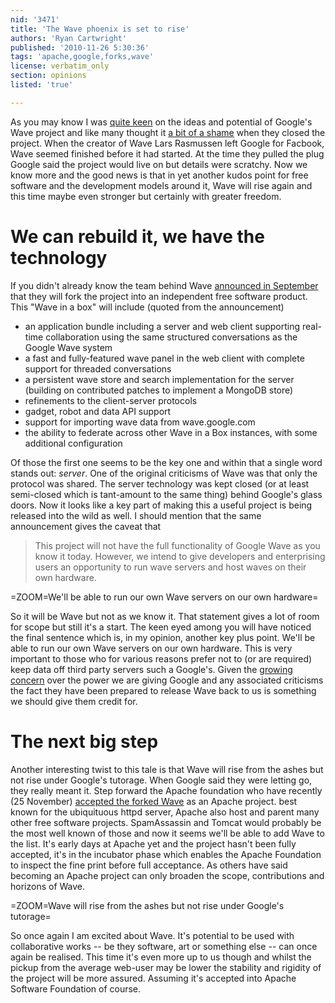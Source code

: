 ```yaml
---
nid: '3471'
title: 'The Wave phoenix is set to rise'
authors: 'Ryan Cartwright'
published: '2010-11-26 5:30:36'
tags: 'apache,google,forks,wave'
license: verbatim_only
section: opinions
listed: 'true'

---
```

As you may know I was [quite keen](http://www.freesoftwaremagazine.com/columns/will_google_wave_revolutionise_free_software_collaboration) on the ideas and potential of Google's Wave project and like many thought it [a bit of a shame](http://www.freesoftwaremagazine.com/columns/goodbye_google_wave_hello_humble_pie_and_good_news) when they closed the project. When the creator of Wave Lars Rasmussen left Google for Facbook, Wave seemed finished before it had started. At the time they pulled the plug Google said the project would live on but details were scratchy. Now we know more and the good news is that in yet another kudos point for free software and the development models around it, Wave will rise again and this time maybe even stronger but certainly with greater freedom.

<!--break-->

# We can rebuild it, we have the technology

If you didn't already know the team behind Wave [announced in September](http://googlewavedev.blogspot.com/2010/09/wave-open-source-next-steps-wave-in-box.html) that they will fork the project into an independent free software product. This "Wave in a box" will include (quoted from the announcement)

* an application bundle including a server and web client supporting real-time collaboration using the same structured conversations as the Google Wave system
* a fast and fully-featured wave panel in the web client with complete support for threaded conversations
* a persistent wave store and search implementation for the server (building on contributed patches to implement a MongoDB store)
* refinements to the client-server protocols
* gadget, robot and data API support
* support for importing wave data from wave.google.com
* the ability to federate across other Wave in a Box instances, with some additional configuration

Of those the first one seems to be the key one and within that a single word stands out: _server_. One of the original criticisms of Wave was that only the protocol was shared. The server technology was kept closed (or at least semi-closed which is tant-amount to the same thing) behind Google's glass doors. Now it looks like a key part of making this a useful project is being released into the wild as well. I should mention that the same announcement gives the caveat that 

> This project will not have the full functionality of Google Wave as you know it today. However, we intend to give developers and enterprising users an opportunity to run wave servers and host waves on their own hardware.

=ZOOM=We'll be able to run our own Wave servers on our own hardware=

So it will be Wave but not as we know it. That statement gives a lot of room for scope but still it's a start. The keen eyed among you will have noticed the final sentence which is, in my opinion, another key plus point. We'll be able to run our own Wave servers on our own hardware. This is very important to those who for various reasons prefer not to (or are required) keep data off third party servers such a Google's. Given the [growing concern](http://www.freesoftwaremagazine.com/columns/rise_google_should_we_be_worried) over the power we are giving Google and any associated criticisms the fact they have been prepared to release Wave back to us is something we should give them credit for.

# The next big step

Another interesting twist to this tale is that Wave will rise from the ashes but not rise under Google's tutorage. When Google said they were letting go, they really meant it. Step forward the Apache foundation who have recently (25 November) [accepted the forked Wave](http://venturebeat.com/2010/11/24/google-wave-to-ride-again-as-open-source-apache-project/) as an Apache project. best known for the ubiquituous httpd server, Apache also host and parent many other free software projects. SpamAssassin and Tomcat would probably be the most well known of those and now it seems we'll be able to add Wave to the list. It's early days at Apache yet and the project hasn't been fully accepted, it's in the incubator phase which enables the Apache Foundation to inspect the fine print before full acceptance. As others have said becoming an Apache project can only broaden the scope, contributions and horizons of Wave.

=ZOOM=Wave will rise from the ashes but not rise under Google's tutorage=

So once again I am excited about Wave. It's potential to be used with collaborative works -- be they software, art or something else -- can once again be realised. This time it's even more up to us though and whilst the pickup from the average web-user may be lower the stability and rigidity of the project will be more assured. Assuming it's accepted into Apache Software Foundation of course.